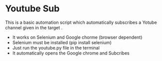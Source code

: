 # Youtube Sub

This is a basic automation script which automatically
subscribes a Yotube channel given in the target .

* It works on Selenium and Google chorme (browser dependent)
* Selenium must be installed (pip install selenium)
* Just run the youtube.py file in the terminal
* It automatically opens the Google chrome and Subcribes


